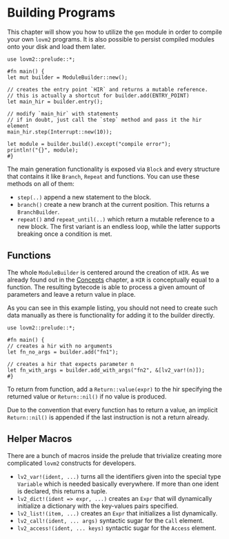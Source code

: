 # Building Programs

This chapter will show you how to utilize the `gen` module in order to compile your own `lovm2` programs. It is also possible to persist compiled modules onto your disk and load them later.

``` rust,no_run
use lovm2::prelude::*;

#fn main() {
let mut builder = ModuleBuilder::new();

// creates the entry point `HIR` and returns a mutable reference.
// this is actually a shortcut for builder.add(ENTRY_POINT)
let main_hir = builder.entry();

// modify `main_hir` with statements
// if in doubt, just call the `step` method and pass it the hir element
main_hir.step(Interrupt::new(10));

let module = builder.build().except("compile error");
println!("{}", module);
#}
```

The main generation functionality is exposed via `Block` and every structure that contains it like `Branch`, `Repeat` and functions. You can use these methods on all of them:

- `step(..)` append a new statement to the block.
- `branch()` create a new branch at the current position. This returns a `BranchBuilder`.
- `repeat()` and `repeat_until(..)` which return a mutable reference to a new block. The first variant is an endless loop, while the latter supports breaking once a condition is met.

## Functions

The whole `ModuleBuilder` is centered around the creation of `HIR`. As we already found out in the [Concepts](../concepts/bytecode.md) chapter, a `HIR` is conceptually equal to a function. The resulting bytecode is able to process a given amount of parameters and leave a return value in place.

As you can see in this example listing, you should not need to create such data manually as there is functionality for adding it to the builder directly.

``` rust,no_run
use lovm2::prelude::*;

#fn main() {
// creates a hir with no arguments
let fn_no_args = builder.add("fn1");

// creates a hir that expects parameter n
let fn_with_args = builder.add_with_args("fn2", &[lv2_var!(n)]);
#}
```

To return from function, add a `Return::value(expr)` to the hir specifying the returned value or `Return::nil()` if no value is produced.

Due to the convention that every function has to return a value, an implicit `Return::nil()` is appended if the last instruction is not a return already.

## Helper Macros

There are a bunch of macros inside the prelude that trivialize creating more complicated `lovm2` constructs for developers.

- `lv2_var!(ident, ...)` turns all the identifiers given into the special type `Variable` which is needed basically everywhere. If more than one ident is declared, this returns a tuple.
- `lv2_dict!(ident => expr, ...)` creates an `Expr` that will dynamically initialize a dictionary with the key-values pairs specified.
- `lv2_list!(item, ...)` creates an `Expr` that initializes a list dynamically.
- `lv2_call!(ident, ... args)` syntactic sugar for the `Call` element.
- `lv2_access!(ident, ... keys)` syntactic sugar for the `Access` element.
